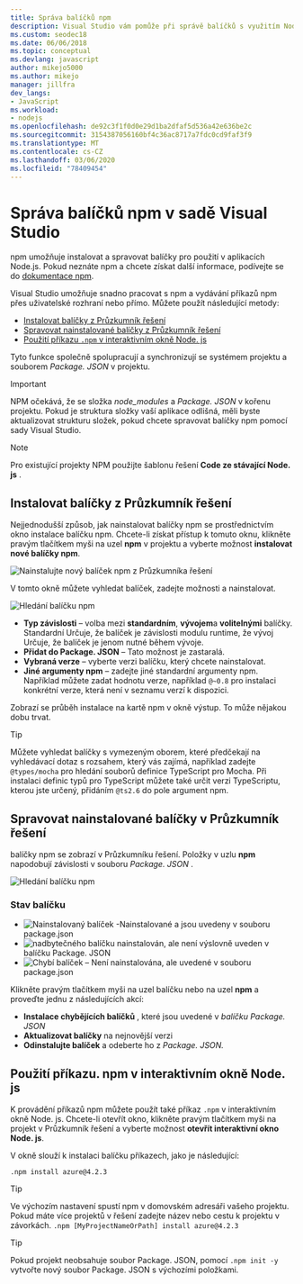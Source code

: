 ```yaml
---
title: Správa balíčků npm
description: Visual Studio vám pomůže při správě balíčků s využitím Node.js package Manageru (npm)
ms.custom: seodec18
ms.date: 06/06/2018
ms.topic: conceptual
ms.devlang: javascript
author: mikejo5000
ms.author: mikejo
manager: jillfra
dev_langs:
- JavaScript
ms.workload:
- nodejs
ms.openlocfilehash: de92c3f1f0d0e29d1ba2dfaf5d536a42e636be2c
ms.sourcegitcommit: 3154387056160bf4c36ac8717a7fdc0cd9faf3f9
ms.translationtype: MT
ms.contentlocale: cs-CZ
ms.lasthandoff: 03/06/2020
ms.locfileid: "78409454"
---
```

# <a name="manage-npm-packages-in-visual-studio"></a>Správa balíčků npm v sadě Visual Studio

npm umožňuje instalovat a spravovat balíčky pro použití v aplikacích Node.js. Pokud neznáte npm a chcete získat další informace, podívejte se do [dokumentace npm](https://docs.npmjs.com/).

Visual Studio umožňuje snadno pracovat s npm a vydávání příkazů npm přes uživatelské rozhraní nebo přímo. Můžete použít následující metody:
* [Instalovat balíčky z Průzkumník řešení](#npmInstallWindow)
* [Spravovat nainstalované balíčky z Průzkumník řešení](#solutionExplorer)
* [Použití příkazu `.npm` v interaktivním okně Node. js](#interactive)

Tyto funkce společně spolupracují a synchronizují se systémem projektu a souborem *Package. JSON* v projektu.

> [!Important]
> NPM očekává, že se složka *node_modules* a *Package. JSON* v kořenu projektu. Pokud je struktura složky vaší aplikace odlišná, měli byste aktualizovat strukturu složek, pokud chcete spravovat balíčky npm pomocí sady Visual Studio.

> [!NOTE]
> Pro existující projekty NPM použijte šablonu řešení **Code ze stávající Node. js** .

## <a name="npmInstallWindow"></a>Instalovat balíčky z Průzkumník řešení

Nejjednodušší způsob, jak nainstalovat balíčky npm se prostřednictvím okno instalace balíčku npm. Chcete-li získat přístup k tomuto oknu, klikněte pravým tlačítkem myši na uzel **npm** v projektu a vyberte možnost **instalovat nové balíčky npm**.

![Nainstalujte nový balíček npm z Průzkumníka řešení](../javascript/media/solution-explorer-install-package.png)

V tomto okně můžete vyhledat balíček, zadejte možnosti a nainstalovat.

![Hledání balíčku npm](../javascript/media/search-package.png)

* **Typ závislosti** – volba mezi **standardním**, **vývojem**a **volitelnými** balíčky. Standardní Určuje, že balíček je závislosti modulu runtime, že vývoj Určuje, že balíček je jenom nutné během vývoje.
* **Přidat do Package. JSON** – Tato možnost je zastaralá.
* **Vybraná verze** – vyberte verzi balíčku, který chcete nainstalovat.
* **Jiné argumenty npm** – zadejte jiné standardní argumenty npm. Například můžete zadat hodnotu verze, například `@~0.8` pro instalaci konkrétní verze, která není v seznamu verzí k dispozici.

Zobrazí se průběh instalace na kartě npm v okně výstup. To může nějakou dobu trvat.

> [!TIP]
> Můžete vyhledat balíčky s vymezeným oborem, které předčekají na vyhledávací dotaz s rozsahem, který vás zajímá, například zadejte `@types/mocha` pro hledání souborů definice TypeScript pro Mocha. Při instalaci definic typů pro TypeScript můžete také určit verzi TypeScriptu, kterou jste určený, přidáním `@ts2.6` do pole argument npm.

## <a name="solutionExplorer"></a>Spravovat nainstalované balíčky v Průzkumník řešení

balíčky npm se zobrazí v Průzkumníku řešení. Položky v uzlu **npm** napodobují závislosti v souboru *Package. JSON* .

![Hledání balíčku npm](../javascript/media/solution-explorer-status.png)

### <a name="package-status"></a>Stav balíčku
* ![Nainstalovaný balíček](../javascript/media/installed-npm.png) -Nainstalované a jsou uvedeny v souboru package.json
* ![nadbytečného balíčku](../javascript/media/extraneous-npm.png) nainstalován, ale není výslovně uveden v balíčku Package. JSON
* ![Chybí balíček](../javascript/media/missing-npm.png) – Není nainstalována, ale uvedené v souboru package.json

Klikněte pravým tlačítkem myši na uzel balíčku nebo na uzel **npm** a proveďte jednu z následujících akcí:
* **Instalace chybějících balíčků** , které jsou uvedené v *balíčku Package. JSON*
* **Aktualizovat balíčky** na nejnovější verzi
* **Odinstalujte balíček** a odeberte ho z *Package. JSON.*

## <a name="interactive"></a>Použití příkazu. npm v interaktivním okně Node. js

K provádění příkazů npm můžete použít také příkaz `.npm` v interaktivním okně Node. js. Chcete-li otevřít okno, klikněte pravým tlačítkem myši na projekt v Průzkumník řešení a vyberte možnost **otevřít interaktivní okno Node. js**.

V okně slouží k instalaci balíčku příkazech, jako je následující:

`.npm install azure@4.2.3`

 > [!Tip]
 > Ve výchozím nastavení spustí npm v domovském adresáři vašeho projektu. Pokud máte více projektů v řešení zadejte název nebo cestu k projektu v závorkách.
 > `.npm [MyProjectNameOrPath] install azure@4.2.3`

 > [!Tip]
 > Pokud projekt neobsahuje soubor Package. JSON, pomocí `.npm init -y` vytvořte nový soubor Package. JSON s výchozími položkami.
